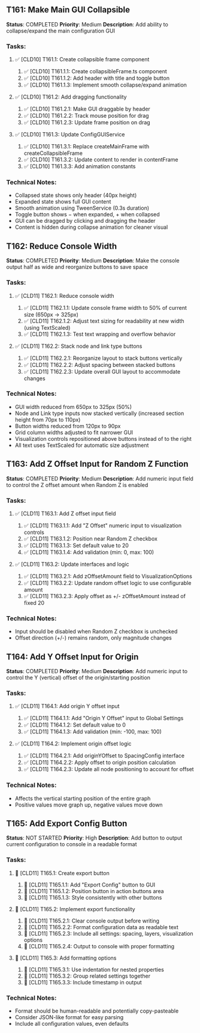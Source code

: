 ## T161: Make Main GUI Collapsible

**Status**: COMPLETED
**Priority**: Medium
**Description**: Add ability to collapse/expand the main configuration GUI

### Tasks:

1. ✅ [CLD10] T161.1: Create collapsible frame component

   1. ✅ [CLD10] T161.1.1: Create collapsibleFrame.ts component
   2. ✅ [CLD10] T161.1.2: Add header with title and toggle button
   3. ✅ [CLD10] T161.1.3: Implement smooth collapse/expand animation

2. ✅ [CLD10] T161.2: Add dragging functionality

   1. ✅ [CLD10] T161.2.1: Make GUI draggable by header
   2. ✅ [CLD10] T161.2.2: Track mouse position for drag
   3. ✅ [CLD10] T161.2.3: Update frame position on drag

3. ✅ [CLD10] T161.3: Update ConfigGUIService

   1. ✅ [CLD10] T161.3.1: Replace createMainFrame with createCollapsibleFrame
   2. ✅ [CLD10] T161.3.2: Update content to render in contentFrame
   3. ✅ [CLD10] T161.3.3: Add animation constants

### Technical Notes:

- Collapsed state shows only header (40px height)
- Expanded state shows full GUI content
- Smooth animation using TweenService (0.3s duration)
- Toggle button shows − when expanded, + when collapsed
- GUI can be dragged by clicking and dragging the header
- Content is hidden during collapse animation for cleaner visual

## T162: Reduce Console Width

**Status**: COMPLETED
**Priority**: Medium
**Description**: Make the console output half as wide and reorganize buttons to save space

### Tasks:

1. ✅ [CLD11] T162.1: Reduce console width

   1. ✅ [CLD11] T162.1.1: Update console frame width to 50% of current size (650px → 325px)
   2. ✅ [CLD11] T162.1.2: Adjust text sizing for readability at new width (using TextScaled)
   3. ✅ [CLD11] T162.1.3: Test text wrapping and overflow behavior

2. ✅ [CLD11] T162.2: Stack node and link type buttons
   1. ✅ [CLD11] T162.2.1: Reorganize layout to stack buttons vertically
   2. ✅ [CLD11] T162.2.2: Adjust spacing between stacked buttons
   3. ✅ [CLD11] T162.2.3: Update overall GUI layout to accommodate changes

### Technical Notes:

- GUI width reduced from 650px to 325px (50%)
- Node and Link type inputs now stacked vertically (increased section height from 70px to 110px)
- Button widths reduced from 120px to 90px
- Grid column widths adjusted to fit narrower GUI
- Visualization controls repositioned above buttons instead of to the right
- All text uses TextScaled for automatic size adjustment

## T163: Add Z Offset Input for Random Z Function

**Status**: COMPLETED
**Priority**: Medium
**Description**: Add numeric input field to control the Z offset amount when Random Z is enabled

### Tasks:

1. ✅ [CLD11] T163.1: Add Z offset input field

   1. ✅ [CLD11] T163.1.1: Add "Z Offset" numeric input to visualization controls
   2. ✅ [CLD11] T163.1.2: Position near Random Z checkbox
   3. ✅ [CLD11] T163.1.3: Set default value to 20
   4. ✅ [CLD11] T163.1.4: Add validation (min: 0, max: 100)

2. ✅ [CLD11] T163.2: Update interfaces and logic
   1. ✅ [CLD11] T163.2.1: Add zOffsetAmount field to VisualizationOptions
   2. ✅ [CLD11] T163.2.2: Update random offset logic to use configurable amount
   3. ✅ [CLD11] T163.2.3: Apply offset as +/- zOffsetAmount instead of fixed 20

### Technical Notes:

- Input should be disabled when Random Z checkbox is unchecked
- Offset direction (+/-) remains random, only magnitude changes

## T164: Add Y Offset Input for Origin

**Status**: COMPLETED
**Priority**: Medium
**Description**: Add numeric input to control the Y (vertical) offset of the origin/starting position

### Tasks:

1. ✅ [CLD11] T164.1: Add origin Y offset input

   1. ✅ [CLD11] T164.1.1: Add "Origin Y Offset" input to Global Settings
   2. ✅ [CLD11] T164.1.2: Set default value to 0
   3. ✅ [CLD11] T164.1.3: Add validation (min: -100, max: 100)

2. ✅ [CLD11] T164.2: Implement origin offset logic
   1. ✅ [CLD11] T164.2.1: Add originYOffset to SpacingConfig interface
   2. ✅ [CLD11] T164.2.2: Apply offset to origin position calculation
   3. ✅ [CLD11] T164.2.3: Update all node positioning to account for offset

### Technical Notes:

- Affects the vertical starting position of the entire graph
- Positive values move graph up, negative values move down

## T165: Add Export Config Button

**Status**: NOT STARTED
**Priority**: High
**Description**: Add button to output current configuration to console in a readable format

### Tasks:

1. 🔲 [CLD11] T165.1: Create export button

   1. 🔲 [CLD11] T165.1.1: Add "Export Config" button to GUI
   2. 🔲 [CLD11] T165.1.2: Position button in action buttons area
   3. 🔲 [CLD11] T165.1.3: Style consistently with other buttons

2. 🔲 [CLD11] T165.2: Implement export functionality

   1. 🔲 [CLD11] T165.2.1: Clear console output before writing
   2. 🔲 [CLD11] T165.2.2: Format configuration data as readable text
   3. 🔲 [CLD11] T165.2.3: Include all settings: spacing, layers, visualization options
   4. 🔲 [CLD11] T165.2.4: Output to console with proper formatting

3. 🔲 [CLD11] T165.3: Add formatting options
   1. 🔲 [CLD11] T165.3.1: Use indentation for nested properties
   2. 🔲 [CLD11] T165.3.2: Group related settings together
   3. 🔲 [CLD11] T165.3.3: Include timestamp in output

### Technical Notes:

- Format should be human-readable and potentially copy-pasteable
- Consider JSON-like format for easy parsing
- Include all configuration values, even defaults
